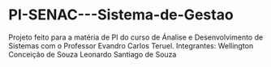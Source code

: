 # PI-SENAC---Sistema-de-Gestao
Projeto feito para a matéria de PI do curso de Ánalise e Desenvolvimento de Sistemas com o Professor Evandro Carlos Teruel.
Integrantes: 
Wellington Conceição de Souza
Leonardo Santiago de Souza
